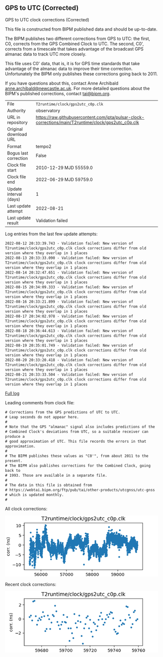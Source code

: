 
## GPS to UTC (Corrected)

GPS to UTC clock corrections (Corrected)

This file is constructed from BIPM published data and should be up-to-date.

The BIPM publishes two different corrections from GPS to UTC:
the first, C0, corrects from the GPS Combined Clock to UTC. The second,
C0', corrects from a timescale that takes advantage of the broadcast
GPS almanac data to track UTC more closely.

This file uses C0' data, that is, it is for GPS time standards that
take advantage of the almanac data to improve their time correction.
Unfortunately the BIPM only publishes these corrections going back
to 2011.

If you have questions about this, contact Anne Archibald
<anne.archibald@newcastle.ac.uk>. For more detailed questions
about the BIPM's published corrections, contact <tai@bipm.org>.

|     |     |
|:--- |:--- |
| File | `T2runtime/clock/gps2utc_c0p.clk` |
| Authority | observatory |
| URL in repository | <https://raw.githubusercontent.com/ipta/pulsar-clock-corrections/main/T2runtime/clock/gps2utc_c0p.clk> |
| Original download URL | <None> |
| Format | tempo2 |
| Bogus last correction | False |
| Clock file start | 2010-12-29 MJD 55559.0 |
| Clock file end | 2022-06-29 MJD 59759.0 |
| Update interval (days) | 1 |
| Last update attempt | 2022-08-21 |
| Last update result | Validation failed |

Log entries from the last few update attempts:
```
2022-08-12 20:33:39.743 - Validation failed: New version of T2runtime/clock/gps2utc_c0p.clk clock corrections differ from old version where they overlap in 1 places
2022-08-13 20:33:33.090 - Validation failed: New version of T2runtime/clock/gps2utc_c0p.clk clock corrections differ from old version where they overlap in 1 places
2022-08-14 20:32:47.651 - Validation failed: New version of T2runtime/clock/gps2utc_c0p.clk clock corrections differ from old version where they overlap in 1 places
2022-08-15 20:34:09.333 - Validation failed: New version of T2runtime/clock/gps2utc_c0p.clk clock corrections differ from old version where they overlap in 1 places
2022-08-16 20:33:21.899 - Validation failed: New version of T2runtime/clock/gps2utc_c0p.clk clock corrections differ from old version where they overlap in 1 places
2022-08-17 20:34:02.978 - Validation failed: New version of T2runtime/clock/gps2utc_c0p.clk clock corrections differ from old version where they overlap in 1 places
2022-08-18 20:36:44.613 - Validation failed: New version of T2runtime/clock/gps2utc_c0p.clk clock corrections differ from old version where they overlap in 1 places
2022-08-19 20:35:01.749 - Validation failed: New version of T2runtime/clock/gps2utc_c0p.clk clock corrections differ from old version where they overlap in 1 places
2022-08-20 20:33:20.418 - Validation failed: New version of T2runtime/clock/gps2utc_c0p.clk clock corrections differ from old version where they overlap in 1 places
2022-08-21 20:33:33.504 - Validation failed: New version of T2runtime/clock/gps2utc_c0p.clk clock corrections differ from old version where they overlap in 1 places
```
[Full log](https://raw.githubusercontent.com/ipta/pulsar-clock-corrections/main/log/T2runtime/clock/gps2utc_c0p.clk.log)

Leading comments from clock file:

    # Corrections from the GPS predictions of UTC to UTC.
    # Leap seconds do not appear here.
    #
    # Note that the GPS "almanac" signal also includes predictions of the
    # Combined Clock's deviations from UTC, so a suitable receiver can produce a
    # good approximation of UTC. This file records the errors in that approximation.
    #
    # The BIPM publishes these values as "C0'", from about 2011 to the present.
    # The BIPM also publishes corrections for the Combined Clock, going back to
    # 1993. Those are available in a separate file.
    #
    # The data in this file is obtained from
    # https://webtai.bipm.org/ftp/pub/tai/other-products/utcgnss/utc-gnss
    # which is updated monthly.
    #



All clock corrections:

![plot of all clock corrections](gps2utc_c0p.clk.png "All corrections")

Recent clock corrections:

![plot of recent clock corrections](gps2utc_c0p.clk.short.png "Recent corrections")

